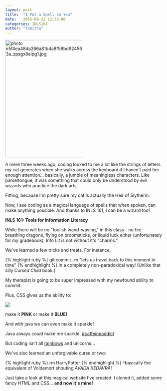 ```yaml
---
layout: post
title:  "I Put a Spell on You"
date:   2016-09-22 12:35:00
categories: INLS161
author: "Tabitha"
---
```

<a href="http://s50.photobucket.com/user/tfrahm/media/e5f4ea48da266a81b4a8f58bd924563a_zpsgx8eipg1.jpg.html" target="_blank"><img src="http://i50.photobucket.com/albums/f318/tfrahm/e5f4ea48da266a81b4a8f58bd924563a_zpsgx8eipg1.jpg" border="0" alt=" photo e5f4ea48da266a81b4a8f58bd924563a_zpsgx8eipg1.jpg" style="width:250px;height:375px" class ="right"></a>

A mere three weeks ago, coding looked to me a lot like the strings of letters my cat generates when she walks across the keyboard if I haven't paid her enough attention... basically, a jumble of meaningless characters. Like parseltongue, it was something that could only be understood by evil wizards who practice the dark arts. 

Fitting, because I'm pretty sure my cat is actually the Heir of Slytherin.

Now, I see coding as a magical language of spells that when spoken, can make anything possible. And thanks to INLS 161, I can be a wizard too!

**INLS 161: Tools for Information Literacy**

While there will be no "foolish wand-waving," in this class - no fire-breathing dragons, flying on broomsticks, or liquid luck either (unfortunately for my gradebook), Info Lit is not without it's "charms."

We've learned a few tricks and treats. For instance, 

{% highlight ruby %}
git commit -m "lets us travel back to this moment in time"
{% endhighlight %}
in a completely non-paradoxical way! (Unlike that silly *Cursed Child* book.)

My therapist is going to be super impressed with my newfound ability to commit.

Plus, CSS gives us the ability to:

<img src="http://24.media.tumblr.com/tumblr_lhln4ifhs61qbp4vao1_500.gif">

<span class="pink">make it **PINK** </span> or <span class="blue">make it <strong>BLUE!</strong></span>

And with java we can even <span class="cursive" font-size="14px">make it sparkle!</span>

Java always *could* make me sparkle. <a href="https://twitter.com/hashtag/CaffeineAddict?src=hash">#caffeineaddict</a>

But coding isn't all <a href="http://www.w3schools.com/cssref/css_colors.asp">rainbows</a> and unicorns...

We've also learned an unforgivable curse or two:

{% highlight ruby %}
rm HarryPotter
{% endhighlight %}
^basically the equivalent of Voldemort shouting *AVADA KEDAVRA*!    

Just take a look at this magical website I've created. I cloned it, added some fancy HTML and CSS... **and now it's mine!**

